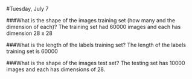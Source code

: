 #Tuesday, July 7 

###What is the shape of the images training set (how many and the dimension of each)?
The training set had 60000 images and each has dimension 28 x 28               


###What is the length of the labels training set?
The length of the labels training set is 60000

###What is the shape of the images test set?
The testing set has 10000 images and each has dimensions of 28.
